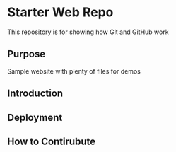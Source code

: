 # Starter Web Repo

This repository is for showing how Git and GitHub work

## Purpose

Sample website with plenty of files for demos

## Introduction

## Deployment

## How to Contirubute